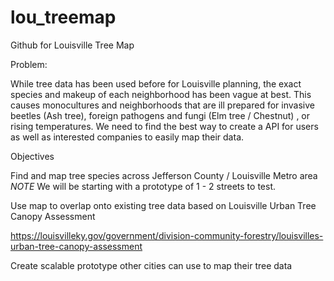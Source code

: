 # lou_treemap
Github for Louisville Tree Map

Problem:

While tree data has been used before for Louisville planning, the exact species and makeup of each neighborhood has been vague at best. This causes monocultures and neighborhoods that are ill prepared for invasive beetles (Ash tree), foreign pathogens and fungi (Elm tree / Chestnut) , or rising temperatures. We need to find the best way to create a API for users as well as interested companies to easily map their data. 

Objectives 

Find and map tree species across Jefferson County / Louisville Metro area
  *NOTE* We will be starting with a prototype of 1 - 2 streets to test.
  
 Use map to overlap onto existing tree data based on Louisville Urban Tree Canopy Assessment 
 
 https://louisvilleky.gov/government/division-community-forestry/louisvilles-urban-tree-canopy-assessment
 
 Create scalable prototype other cities can use to map their tree data
 
 
